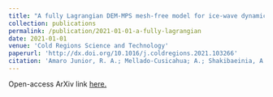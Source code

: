 ```yaml
---
title: "A fully Lagrangian DEM-MPS mesh-free model for ice-wave dynamics"
collection: publications
permalink: /publication/2021-01-01-a-fully-lagrangian
date: 2021-01-01
venue: 'Cold Regions Science and Technology'
paperurl: 'http://dx.doi.org/10.1016/j.coldregions.2021.103266'
citation: 'Amaro Junior, R. A.; Mellado-Cusicahua; A.; Shakibaeinia, A.; Cheng, L. Y. (2021). &quot;A fully Lagrangian DEM-MPS mesh-free model for ice-wave dynamics.&quot; <i>Cold Regions Science and Technology</i>, 186'
---
```


Open-access ArXiv link [here.](https://arxiv.org/abs/2203.08818)
